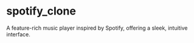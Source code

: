 # spotify_clone
A feature-rich music player inspired by Spotify, offering a sleek, intuitive interface.
